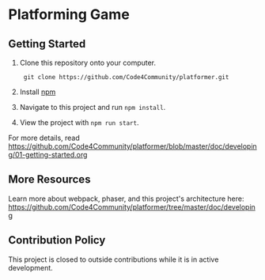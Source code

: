 # Platforming Game

## Getting Started

1. Clone this repository onto your computer.


        git clone https://github.com/Code4Community/platformer.git

2. Install [npm](https://www.npmjs.com/package/npm "npm")
3. Navigate to this project and run `npm install`.
4. View the project with `npm run start`.

For more details, read <https://github.com/Code4Community/platformer/blob/master/doc/developing/01-getting-started.org>

## More Resources

Learn more about webpack, phaser, and this project's architecture here:
<https://github.com/Code4Community/platformer/tree/master/doc/developing> 

## Contribution Policy
This project is closed to outside contributions while it is in active development.
